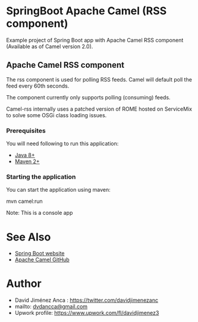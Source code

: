 # SpringBoot Apache Camel (RSS component) 
Example project of Spring Boot app with Apache Camel RSS component (Available as of Camel version 2.0).

## Apache Camel RSS component

The rss component is used for polling RSS feeds. Camel will default poll the feed every 60th seconds. 

The component currently only supports polling (consuming) feeds.

Camel-rss internally uses a patched version of ROME hosted on ServiceMix to solve some OSGi class loading issues.

### Prerequisites

You will need following to run this application:

- [Java 8+](http://www.oracle.com/technetwork/java/javase/downloads/index.html)
- [Maven 2+](https://maven.apache.org/)

### Starting the application

You can start the application using maven:

mvn camel:run

Note: This is a console app


# See Also

- [Spring Boot website](https://projects.spring.io/spring-boot/)
- [Apache Camel GitHub](https://github.com/apache/camel)


# Author

- David Jiménez Anca : https://twitter.com/davidjimenezanc
- mailto: dvdancca@gmail.com
- Upwork profile: https://www.upwork.com/fl/davidjimenez3



